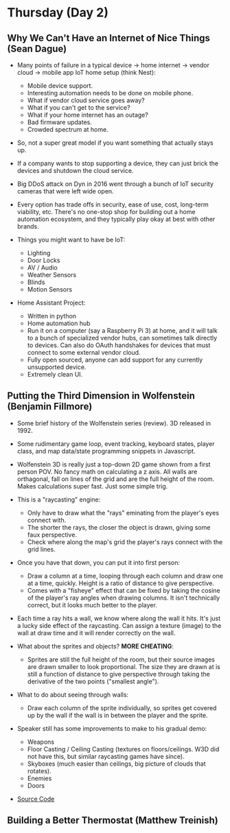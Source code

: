 # Thursday (Day 2)

## Why We Can't Have an Internet of Nice Things (Sean Dague)

* Many points of failure in a typical device -> home internet -> vendor cloud
  -> mobile app IoT home setup (think Nest):
    - Mobile device support.
    - Interesting automation needs to be done on mobile phone.
    - What if vendor cloud service goes away?
    - What if you can't get to the service?
    - What if your home internet has an outage?
    - Bad firmware updates.
    - Crowded spectrum at home.

* So, not a super great model if you want something that actually stays up.

* If a company wants to stop supporting a device, they can just brick the
  devices and shutdown the cloud service.

* Big DDoS attack on Dyn in 2016 went through a bunch of IoT security
  cameras that were left wide open.

* Every option has trade offs in security, ease of use, cost, long-term
  viability, etc. There's no one-stop shop for building out a home
  automation ecosystem, and they typically play okay at best with other
  brands.

* Things you might want to have be IoT:
    - Lighting
    - Door Locks
    - AV / Audio
    - Weather Sensors
    - Blinds
    - Motion Sensors

* Home Assistant Project:
    - Written in python
    - Home automation hub
    - Run it on a computer (say a Raspberry Pi 3) at home, and it will talk
      to a bunch of specialized vendor hubs, can sometimes talk directly
      to devices. Can also do OAuth handshakes for devices that must connect
      to some external vendor cloud.
    - Fully open sourced, anyone can add support for any currently
      unsupported device.
    - Extremely clean UI.

## Putting the Third Dimension in Wolfenstein (Benjamin Fillmore)

* Some brief history of the Wolfenstein series (review). 3D released in 1992.

* Some rudimentary game loop, event tracking, keyboard states, player class, and
  map data/state programming snippets in Javascript.

* Wolfenstein 3D is really just a top-down 2D game shown from a first person
  POV. No fancy math on calculating a z axis. All walls are orthagonal, fall
  on lines of the grid and are the full height of the room. Makes calculations
  super fast. Just some simple trig.

* This is a "raycasting" engine:
    - Only have to draw what the "rays" eminating from the player's eyes connect
      with.
    - The shorter the rays, the closer the object is drawn, giving some faux
      perspective.
    - Check where along the map's grid the player's rays connect with the grid
      lines.

* Once you have that down, you can put it into first person:
    - Draw a column at a time, looping through each column and draw one at a
      time, quickly. Height is a ratio of distance to give perspective.
    - Comes with a "fisheye" effect that can be fixed by taking the cosine of
      the player's ray angles when drawing columns. It isn't technically
      correct, but it looks much better to the player.

* Each time a ray hits a wall, we know where along the wall it hits. It's just
  a lucky side effect of the raycasting. Can assign a texture (image) to the
  wall at draw time and it will render correctly on the wall.

* What about the sprites and objects? **MORE CHEATING**:
    - Sprites are still the full height of the room, but their source images
      are drawn smaller to look proportional. The size they are drawn at is
      still a function of distance to give perspective through taking the
      derivative of the two points ("smallest angle").

* What to do about seeing through walls:
    - Draw each column of the sprite individually, so sprites get covered up
      by the wall if the wall is in between the player and the sprite.

* Speaker still has some improvements to make to his gradual demo:
    - Weapons
    - Floor Casting / Ceiling Casting (textures on floors/ceilings. W3D did not
      have this, but similar raycasting games have since).
    - Skyboxes (much easier than ceilings, big picture of clouds that rotates).
    - Enemies
    - Doors

* [Source Code](http://www.benfillmore.com/RayCast)

## Building a Better Thermostat (Matthew Treinish)
